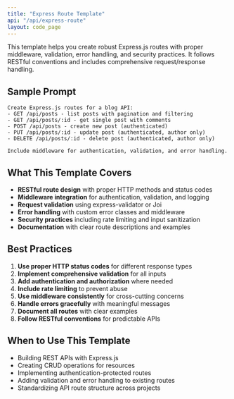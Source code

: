 ```yaml
---
title: "Express Route Template"
api: "/api/express-route"
layout: code_page
---
```


This template helps you create robust Express.js routes with proper middleware, validation, error handling, and security practices. It follows RESTful conventions and includes comprehensive request/response handling.

## Sample Prompt

```
Create Express.js routes for a blog API:
- GET /api/posts - list posts with pagination and filtering
- GET /api/posts/:id - get single post with comments
- POST /api/posts - create new post (authenticated)
- PUT /api/posts/:id - update post (authenticated, author only)
- DELETE /api/posts/:id - delete post (authenticated, author only)

Include middleware for authentication, validation, and error handling.
```

## What This Template Covers

- **RESTful route design** with proper HTTP methods and status codes
- **Middleware integration** for authentication, validation, and logging
- **Request validation** using express-validator or Joi
- **Error handling** with custom error classes and middleware
- **Security practices** including rate limiting and input sanitization
- **Documentation** with clear route descriptions and examples

## Best Practices

1. **Use proper HTTP status codes** for different response types
2. **Implement comprehensive validation** for all inputs
3. **Add authentication and authorization** where needed
4. **Include rate limiting** to prevent abuse
5. **Use middleware consistently** for cross-cutting concerns
6. **Handle errors gracefully** with meaningful messages
7. **Document all routes** with clear examples
8. **Follow RESTful conventions** for predictable APIs

## When to Use This Template

- Building REST APIs with Express.js
- Creating CRUD operations for resources
- Implementing authentication-protected routes
- Adding validation and error handling to existing routes
- Standardizing API route structure across projects
